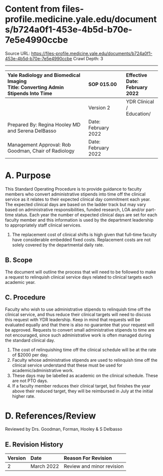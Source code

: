 # Content from files-profile.medicine.yale.edu/documents/b724a0f1-453e-4b5d-b70e-7e5e4990ccbe

Source URL: https://files-profile.medicine.yale.edu/documents/b724a0f1-453e-4b5d-b70e-7e5e4990ccbe
Crawl Depth: 3

---

| Yale Radiology and Biomedical Imaging <br> Title: Converting Admin Stipends Into Time | SOP 015.00 | Effective Date: <br> February 2022 |
| :-- | :-- | :-- |
|  | Version 2 | YDR Clinical / <br> Education/ |
| Prepared By: Regina Hooley MD and Serena DelBasso | Date: February 2022 |  |
| Management Approval: Rob Goodman, Chair of Radiology | Date: February 2022 |  |

# A. Purpose 

This Standard Operating Procedure is to provide guidance to faculty members who convert administrative stipends into time off the clinical service as it relates to their expected clinical day commitment each year. The expected clinical days are based on the ladder track but may vary based on administrative responsibilities, funded research, LOA and/or part-time status. Each year the number of expected clinical days are set for each faculty member and this information is used by the department leadership to appropriately staff clinical services.

1. The replacement cost of clinical shifts is high given that full-time faculty have considerable embedded fixed costs. Replacement costs are not solely covered by the departmental daily rate.

## B. Scope

The document will outline the process that will need to be followed to make a request to relinquish clinical service days related to clinical targets each academic year.

## C. Procedure

Faculty who wish to use administrative stipends to relinquish time off the clinical service, and thus reduce their clinical targets will need to discuss this request with YDR leadership. Keep in mind that requests will be evaluated equally and that there is also no guarantee that your request will be approved. Requests to convert small administrative stipends to time are not encouraged, since such administrative work is often managed during the standard clinical day.

1. The cost of relinquishing time off the clinical schedule will be at the rate of $\$ 2000$ per day.
2. Faculty whose administrative stipends are used to relinquish time off the clinical service understand that these must be used for academic/administrative work.
3. These days may be labelled as academic on the clinical schedule. These are not PTO days.
4. If a faculty member reduces their clinical target, but finishes the year above their reduced target, they will be reimbursed in July at the initial higher rate.

# D. References/Review 

Reviewed by Drs. Goodman, Forman, Hooley \& S Delbasso

## E. Revision History

| Version | Date | Reason For Revision |
| :-- | :-- | :-- |
| 2 | March 2022 | Review and minor revision |